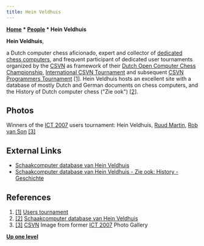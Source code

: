 ```yaml
---
title: Hein Veldhuis
---
```

**[Home](Home "Home") * [People](People "People") * Hein Veldhuis**

**Hein Veldhuis**,

a Dutch computer chess aficionado, expert and collector of [dedicated chess computers](Dedicated_Chess_Computers "Dedicated Chess Computers"), and frequent participant of dedicated user tournaments organized by the [CSVN](CSVN "CSVN") as framework of their [Dutch Open Computer Chess Championship](Dutch_Open_Computer_Chess_Championship "Dutch Open Computer Chess Championship"), [International CSVN Tournament](International_CSVN_Tournament "International CSVN Tournament") and subsequent [CSVN Programmers Tournament](CSVN_Programmers_Tournament "CSVN Programmers Tournament") <a id="cite-note-1" href="#cite-ref-1">[1]</a>. Hein Veldhuis hosts an excellent site with a database of mostly Dutch and German documents on chess computers, and the History of Dutch computer chess ("Zie ook") <a id="cite-note-2" href="#cite-ref-2">[2]</a>.

## Photos

[](File:Userswinners040.jpg)
Winners of the [ICT 2007](ICT_2007 "ICT 2007") users tournament: Hein Veldhuis, [Ruud Martin](Ruud_Martin "Ruud Martin"), [Rob van Son](Rob_van_Son "Rob van Son") <a id="cite-note-3" href="#cite-ref-3">[3]</a>

## External Links

- [Schaakcomputer database van Hein Veldhuis](http://www.schaakcomputers.nl/hein_veldhuis/)
- [Schaakcomputer database van Hein Veldhuis - Zie ook: History - Geschichte](http://www.schaakcomputers.nl/hein_veldhuis/database/)

## References

1. <a id="cite-ref-1" href="#cite-note-1">[1]</a> [Users tournament](http://www.csvn.nl/index.php?option=com_content&view=category&id=25&Itemid=47&lang=en)
1. <a id="cite-ref-2" href="#cite-note-2">[2]</a> [Schaakcomputer database van Hein Veldhuis](http://www.schaakcomputers.nl/hein_veldhuis/)
1. <a id="cite-ref-3" href="#cite-note-3">[3]</a> [CSVN](CSVN "CSVN") Image from former [ICT 2007](ICT_2007 "ICT 2007") Photo Gallery

**[Up one level](People "People")**

